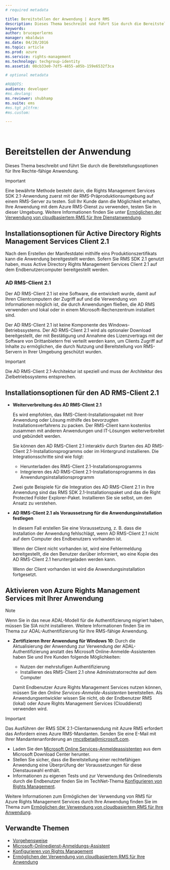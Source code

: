 ```yaml
---
# required metadata

title: Bereitstellen der Anwendung | Azure RMS
description: Dieses Thema beschreibt und führt Sie durch die Bereitstellungsoptionen für Ihre Rechte-fähige Anwendung
keywords:
author: bruceperlerms
manager: mbaldwin
ms.date: 04/28/2016
ms.topic: article
ms.prod: azure
ms.service: rights-management
ms.technology: techgroup-identity
ms.assetid: 08cb33e0-7df5-4855-a05b-159e6532f3ca

# optional metadata

#ROBOTS:
audience: developer
#ms.devlang:
ms.reviewer: shubhamp
ms.suite: ems
#ms.tgt_pltfrm:
#ms.custom:

---
```


﻿
# Bereitstellen der Anwendung


Dieses Thema beschreibt und führt Sie durch die Bereitstellungsoptionen für Ihre Rechte-fähige Anwendung.

> [!IMPORTANT]
> Eine bewährte Methode besteht darin, die Rights Management Services SDK 2.1-Anwendung zuerst mit der RMS-Präproduktionsumgebung auf einem RMS-Server zu testen. Soll Ihr Kunde dann die Möglichkeit erhalten, Ihre Anwendung mit dem Azure RMS-Dienst zu verwenden, testen Sie in dieser Umgebung. Weitere Informationen finden Sie unter [Ermöglichen der Verwendung von cloudbasiertem RMS für Ihre Dienstanwendung](how-to-use-file-api-with-aadrm-cloud.md).

 

## Installationsoptionen für Active Directory Rights Management Services Client 2.1

Nach dem Erstellen der Manifestdatei mithilfe eins Produktionszertifikats kann die Anwendung bereitgestellt werden. Sofern Sie RMS SDK 2.1 genutzt haben, muss Active Directory Rights Management Services Client 2.1 auf dem Endbenutzercomputer bereitgestellt werden.

### AD RMS-Client 2.1

Der AD RMS-Client 2.1 ist eine Software, die entwickelt wurde, damit auf Ihren Clientcomputern der Zugriff auf und die Verwendung von Informationen möglich ist, die durch Anwendungen fließen, die AD RMS verwenden und lokal oder in einem Microsoft-Rechenzentrum installiert sind.

Der AD RMS-Client 2.1 ist keine Komponente des Windows-Betriebssystems. Der AD RMS-Client 2.1 wird als optionaler Download bereitgestellt, der mit Bestätigung und Annahme des Lizenzvertrags mit der Software von Drittanbietern frei verteilt werden kann, um Clients Zugriff auf Inhalte zu ermöglichen, die durch Nutzung und Bereitstellung von RMS-Servern in Ihrer Umgebung geschützt wurden.

> [!IMPORTANT]
> Die AD RMS-Client 2.1-Architektur ist speziell und muss der Architektur des Zielbetriebssystems entsprechen.


## Installationsoptionen für den AD RMS-Client 2.1

-   **Weiterverbreitung des AD RMS-Client 2.1**

    Es wird empfohlen, das RMS-Client-Installationspaket mit Ihrer Anwendung oder Lösung mithilfe des bevorzugten Installationsverfahrens zu packen. Der RMS-Client kann kostenlos zusammen mit anderen Anwendungen und IT-Lösungen weiterverbreitet und gebündelt werden.

    Sie können den AD RMS-Client 2.1 interaktiv durch Starten des AD RMS-Client 2.1-Installationsprogramms oder im Hintergrund installieren. Die Integrationsschritte sind wie folgt:

    -   Herunterladen des RMS-Client 2.1-Installationsprogramms
    -   Integrieren des AD RMS-Client 2.1-Installationsprogramms in das Anwendungsinstallationsprogramm

    Zwei gute Beispiele für die Integration des AD RMS-Client 2.1 in Ihre Anwendung sind das RMS SDK 2.1-Installationspaket und das die Right Protected Folder Explorer-Paket. Installieren Sie sie selbst, um den Ansatz zu verstehen.

-   **AD RMS-Client 2.1 als Voraussetzung für die Anwendungsinstallation festlegen**

    In diesem Fall erstellen Sie eine Voraussetzung, z. B. dass die Installation der Anwendung fehlschlägt, wenn AD RMS-Client 2.1 nicht auf dem Computer des Endbenutzers vorhanden ist.

    Wenn der Client nicht vorhanden ist, wird eine Fehlermeldung bereitgestellt, die den Benutzer darüber informiert, wo eine Kopie des AD RMS-Client 2.1 heruntergeladen werden kann.

    Wenn der Client vorhanden ist wird die Anwendungsinstallation fortgesetzt.

## Aktivieren von Azure Rights Management Services mit Ihrer Anwendung

> [!NOTE]
> Wenn Sie in das neue ADAL-Modell für die Authentifizierung migriert haben, müssen Sie SIA nicht installieren. Weitere Informationen finden Sie im Thema zur ADAL-Authentifizierung für Ihre RMS-fähige Anwendung.

- **Zertifizieren Ihrer Anwendung für Windows 10**: Durch die Aktualisierung der Anwendung zur Verwendung der ADAL-Authentifizierung anstatt des Microsoft Online-Anmelde-Assistenten haben Sie und Ihre Kunden folgende Möglichkeiten:
  - Nutzen der mehrstufigen Authentifizierung
  - Installieren des RMS-Client 2.1 ohne Administratorrechte auf dem Computer
 
  Damit Endbenutzer Azure Rights Management Services nutzen können, müssen Sie den *Online Services-Anmelde-Assistenten* bereitstellen. Als Anwendungsentwickler wissen Sie nicht, ob der Endbenutzer RMS (lokal) oder Azure Rights Management Services (Clouddienst) verwenden wird.

> [!IMPORTANT]
> Das Ausführen der RMS SDK 2.1-Clientanwendung mit Azure RMS erfordert das Anfordern eines Azure RMS-Mandanten. Senden Sie eine E-Mail mit Ihrer Mandantenanforderung an <rmcstbeta@microsoft.com>.

-   Laden Sie den [Microsoft Online Services-Anmeldeassistenten](http://www.microsoft.com/en-us/download/details.aspx?id=28177) aus dem Microsoft Download Center herunter.
-   Stellen Sie sicher, dass die Bereitstellung einer rechtefähigen Anwendung eine Überprüfung der Voraussetzungen für diese Dienstauswahl enthält.
-   Informationen zu eigenen Tests und zur Verwendung des Onlinediensts durch die Endbenutzer finden Sie im TechNet-Thema [Konfigurieren von Rights Management](https://TechNet.Microsoft.Com/en-us/library/jj585002.aspx).

Weitere Informationen zum Ermöglichen der Verwendung von RMS für Azure Rights Management Services durch Ihre Anwendung finden Sie im Thema zum [Ermöglichen der Verwendung von cloudbasiertem RMS für Ihre Anwendung](how-to-use-file-api-with-aadrm-cloud.md).

## Verwandte Themen

* [Vorgehensweise](how-to-use-msipc.md)
* [Microsoft-Onlinedienst-Anmeldungs-Assistent](http://www.microsoft.com/en-us/download/details.aspx?id=28177)
* [Konfigurieren von Rights Management](https://TechNet.Microsoft.Com/en-us/library/jj585002.aspx)
* [Ermöglichen der Verwendung von cloudbasiertem RMS für Ihre Anwendung](how-to-use-file-api-with-aadrm-cloud.md)
 

 





<!--HONumber=Apr16_HO3-->


